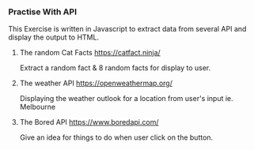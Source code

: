 ### Practise With API

This Exercise is written in Javascript to extract data from several API and display the output to HTML.

1. The random Cat Facts <https://catfact.ninja/>

   Extract a random fact & 8 random facts for display to user.

2. The weather API <https://openweathermap.org/>

   Displaying the weather outlook for a location from user's input ie. Melbourne

3. The Bored API <https://www.boredapi.com/>

   Give an idea for things to do when user click on the button.
